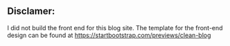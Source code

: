 ## Disclamer:
I did not build the front end for this blog site. The template for the front-end design can be found at https://startbootstrap.com/previews/clean-blog
